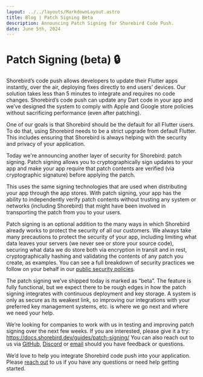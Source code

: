 ```yaml
---
layout: ../../layouts/MarkdownLayout.astro
title: Blog | Patch Signing Beta
description: Announcing Patch Signing for Shorebird Code Push.
date: June 5th, 2024
---
```


# Patch Signing (beta) 🔒

Shorebird’s code push allows developers to update their Flutter apps instantly,
over the air, deploying fixes directly to end users’ devices. Our solution takes
less than 5 minutes to integrate and requires no code changes. Shorebird’s code
push can update any Dart code in your app and we’ve designed the system to
comply with Apple and Google store policies without sacrificing performance
(even after patching).

One of our goals is that Shorebird should be the default for all Flutter users. To do that, using Shorebird needs to be a strict upgrade from default
Flutter. This includes ensuring that Shorebird
is always helping with the security and privacy of your application.

Today we're announcing another layer of security for Shorebird: patch
signing. Patch signing allows you to cryptographically sign updates to your app
and make your app require that patch contents are verified (via cryptographic
signature) before applying the patch.

This uses the same signing technologies
that are used when distributing your app through the app stores. With patch
signing, your app has the ability to independently verify patch contents without
trusting any system or networks (including Shorebird) that might have been
involved in transporting the patch from you to your users.

Patch signing is an optional addition to the many ways in
which Shorebird already works to protect the security of all our customers. We
always take many precautions to protect the security of your app, including
limiting what data leaves your servers (we never see or store your source
code), securing what data we do store both via encryption in transit and in
rest, cryptographically hashing and validating the contents of any patch you
create, as examples. You can see a full breakdown of security practices we
follow on your behalf in our [public security
policies](https://handbook.shorebird.dev/security).

The patch signing we’ve shipped today is marked as “beta”. The feature is fully
functional, but we expect there to be rough edges in how the patch signing integrates with
continuous deployment and key storage. A system is only as secure as
its weakest link, so improving our integrations with your preferred key
management systems, etc. is where we go next and where we need your help.

We’re looking for companies to work with us in testing and improving patch
signing over the next few weeks. If you are interested, please give it a try:
https://docs.shorebird.dev/guides/patch-signing/ You can also reach out to us
via [GitHub](https://github.com/shorebirdtech/shorebird/),
[Discord](https://discord.gg/shorebird) or [email](contact@shorebird.dev) should
you have feedback or questions.

We’d love to help you integrate Shorebird code push into your application.
Please [reach out](mail:contact@shorebird.dev) to us if you have any questions or need help getting started.
